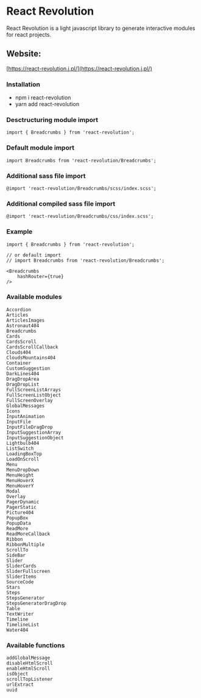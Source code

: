 # React Revolution

React Revolution is a light javascript library to generate interactive modules for react projects.

## Website: 

[https://react-revolution.j.pl/](https://react-revolution.j.pl/)

### Installation 
- npm i react-revolution
- yarn add react-revolution

### Desctructuring module import

```
import { Breadcrumbs } from 'react-revolution';
```

### Default module import

```
import Breadcrumbs from 'react-revolution/Breadcrumbs';
```

### Additional sass file import
```
@import 'react-revolution/Breadcrumbs/scss/index.scss';
```

### Additional compiled sass file import
```
@import 'react-revolution/Breadcrumbs/css/index.scss';
```

### Example

```
import { Breadcrumbs } from 'react-revolution';

// or default import 
// import Breadcrumbs from 'react-revolution/Breadcrumbs';

<Breadcrumbs 
    hashRouter={true}
/>
```

### Available modules

    Accordion
    Articles
    ArticlesImages
    Astronaut404
    Breadcrumbs
    Cards
    CardsScroll
    CardsScrollCallback
    Clouds404
    CloudsMountains404
    Container
    CustomSuggestion
    DarkLines404
    DragDropArea
    DragDropList
    FullScreenListArrays
    FullScreenListObject
    FullScreenOverlay
    GlobalMessages
    Icons
    InputAnimation
    InputFile
    InputFileDragDrop
    InputSuggestionArray
    InputSuggestionObject
    Lightbulb404
    ListSwitch
    LoadingBoxTop
    LoadOnScroll
    Menu
    MenuDropDown
    MenuHeight
    MenuHoverX
    MenuHoverY
    Modal
    Overlay
    PagerDynamic
    PagerStatic
    Picture404
    PopupBox
    PopupData
    ReadMore
    ReadMoreCallback
    Ribbon
    RibbonMultiple
    ScrollTo
    SideBar
    Slider
    SliderCards
    SliderFullscreen
    SliderItems
    SourceCode
    Stars
    Steps
    StepsGenerator
    StepsGeneratorDragDrop
    Table
    TextWriter
    Timeline
    TimelineList
    Water404

### Available functions

    addGlobalMessage
    disableHtmlScroll
    enableHtmlScroll
    isObject
    scrollTopListener
    urlExtract
    uuid
